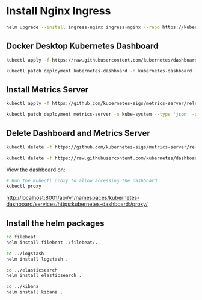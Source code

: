 # Install Nginx Ingress

```sh
helm upgrade --install ingress-nginx ingress-nginx --repo https://kubernetes.github.io/ingress-nginx --namespace ingress-nginx --create-namespace
```

## Docker Desktop Kubernetes Dashboard 

```sh
kubectl apply -f https://raw.githubusercontent.com/kubernetes/dashboard/v2.2.0/aio/deploy/recommended.yaml

kubectl patch deployment kubernetes-dashboard -n kubernetes-dashboard --type 'json' -p '[{"op": "add", "path": "/spec/template/spec/containers/0/args/-", "value": "--enable-skip-login"}]'
```

## Install Metrics Server 

```sh
kubectl apply -f https://github.com/kubernetes-sigs/metrics-server/releases/download/v0.4.2/components.yaml

kubectl patch deployment metrics-server -n kube-system --type 'json' -p '[{"op": "add", "path": "/spec/template/spec/containers/0/args/-", "value": "--kubelet-insecure-tls"}]'
```

## Delete Dashboard and Metrics Server 

```sh
kubectl delete -f https://github.com/kubernetes-sigs/metrics-server/releases/download/v0.4.2/components.yaml

kubectl delete -f https://raw.githubusercontent.com/kubernetes/dashboard/v2.2.0/aio/deploy/recommended.yaml
```

View the dashboard on:

```sh
# Run the Kubectl proxy to allow accessing the dashboard
kubectl proxy
```

[http://localhost:8001/api/v1/namespaces/kubernetes-dashboard/services/https:kubernetes-dashboard:/proxy/](http://localhost:8001/api/v1/namespaces/kubernetes-dashboard/services/https:kubernetes-dashboard:/proxy/)

## Install the helm packages 

```sh
cd filebeat
helm install filebeat ./filebeat/.

cd ../logstash
helm install logstash .

cd ../elasticsearch
helm install elasticsearch .

cd ../kibana
helm install kibana .
```